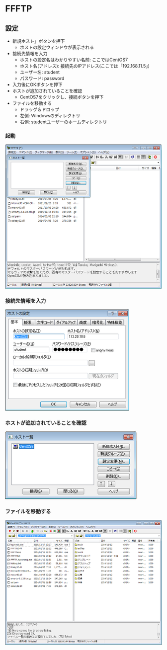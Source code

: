 # FFFTP

## 設定

* 新規ホスト」ボタンを押下
    * ホストの設定ウィンドウが表示される
* 接続先情報を入力
    * ホストの設定名はわかりやすい名前: ここではCentOS7
    * ホスト名(アドレス): 接続先のIPアドレス(ここでは「192.168.11.5」)
    * ユーザー名: student
    * パスワード: password
* 入力後にOKボタンを押下
* ホストが追加されていることを確認
    * CentOS7をクリックし、接続ボタンを押下
* ファイルを移動する
    * ドラッグ＆ドロップ
    * 左側: Windowsのディレクトリ
    * 右側: studentユーザーのホームディレクトリ

### 起動

![fffpt_00](image/ffftp_00.png)

### 接続先情報を入力

![fffpt_01](image/ffftp_01.png)

### ホストが追加されていることを確認

![ffftp_02](image/ffftp_02.png)

### ファイルを移動する

![ffftp_03](image/ffftp_03.png)

